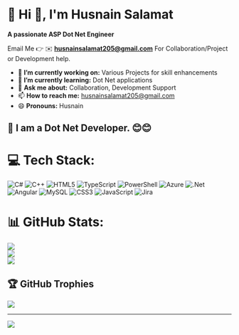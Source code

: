 # 💫 Hi 👋, I'm Husnain Salamat
**A passionate ASP Dot Net Engineer**

Email Me 👉 ✉️ **husnainsalamat205@gmail.com** For Collaboration/Project or Development help. 

- 🔭 **I’m currently working on:** Various Projects for skill enhancements
- 🌱 **I’m currently learning:** Dot Net applications
- 💬 **Ask me about:** Collaboration, Development Support
- 📫 **How to reach me:** husnainsalamat205@gmail.com
- 😄 **Pronouns:** Husnain

## 🔗 I am a Dot Net Developer. 😊😊
# 💻 Tech Stack:
![C#](https://img.shields.io/badge/c%23-%23239120.svg?style=plastic&logo=csharp&logoColor=white) ![C++](https://img.shields.io/badge/c++-%2300599C.svg?style=plastic&logo=c%2B%2B&logoColor=white) ![HTML5](https://img.shields.io/badge/html5-%23E34F26.svg?style=plastic&logo=html5&logoColor=white) ![TypeScript](https://img.shields.io/badge/typescript-%23007ACC.svg?style=plastic&logo=typescript&logoColor=white) ![PowerShell](https://img.shields.io/badge/PowerShell-%235391FE.svg?style=plastic&logo=powershell&logoColor=white) ![Azure](https://img.shields.io/badge/azure-%230072C6.svg?style=plastic&logo=microsoftazure&logoColor=white) ![.Net](https://img.shields.io/badge/.NET-5C2D91?style=plastic&logo=.net&logoColor=white) ![Angular](https://img.shields.io/badge/angular-%23DD0031.svg?style=plastic&logo=angular&logoColor=white) ![MySQL](https://img.shields.io/badge/mysql-4479A1.svg?style=plastic&logo=mysql&logoColor=white) ![CSS3](https://img.shields.io/badge/css3-%231572B6.svg?style=plastic&logo=css3&logoColor=white) ![JavaScript](https://img.shields.io/badge/javascript-%23323330.svg?style=plastic&logo=javascript&logoColor=%23F7DF1E) ![Jira](https://img.shields.io/badge/jira-%230A0FFF.svg?style=plastic&logo=jira&logoColor=white)
# 📊 GitHub Stats:
![](https://github-readme-stats.vercel.app/api?username=HusnainSalamat&theme=shadow_blue&hide_border=false&include_all_commits=true&count_private=true)<br/>
![](https://nirzak-streak-stats.vercel.app/?user=HusnainSalamat&theme=shadow_blue&hide_border=false)<br/>
![](https://github-readme-stats.vercel.app/api/top-langs/?username=HusnainSalamat&theme=shadow_blue&hide_border=false&include_all_commits=true&count_private=true&layout=compact)

## 🏆 GitHub Trophies
![](https://github-profile-trophy.vercel.app/?username=HusnainSalamat&theme=radical&no-frame=false&no-bg=true&margin-w=4)

---
[![](https://visitcount.itsvg.in/api?id=HusnainSalamat&icon=0&color=1)](https://visitcount.itsvg.in)

<!-- Proudly created with GPRM ( https://gprm.itsvg.in ) -->
